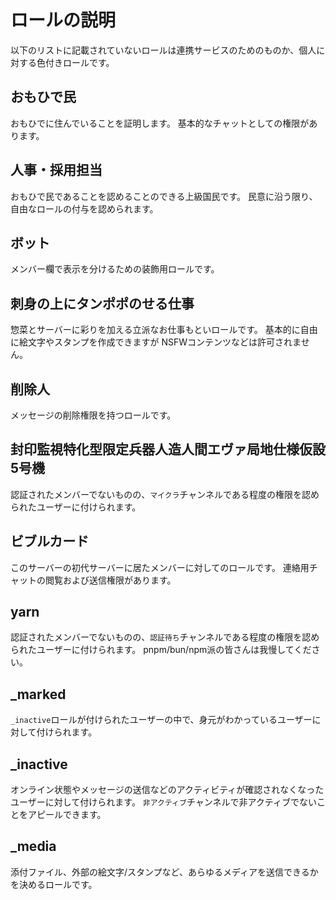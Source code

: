 # ロールの説明
以下のリストに記載されていないロールは連携サービスのためのものか、個人に対する色付きロールです。

## おもひで民
おもひでに住んでいることを証明します。
基本的なチャットとしての権限があります。

## 人事・採用担当
おもひで民であることを認めることのできる上級国民です。
民意に沿う限り、自由なロールの付与を認められます。

## ボット
メンバー欄で表示を分けるための装飾用ロールです。

## 刺身の上にタンポポのせる仕事
惣菜とサーバーに彩りを加える立派なお仕事もといロールです。
基本的に自由に絵文字やスタンプを作成できますが
NSFWコンテンツなどは許可されません。

## 削除人
メッセージの削除権限を持つロールです。

## 封印監視特化型限定兵器人造人間エヴァ局地仕様仮設5号機
認証されたメンバーでないものの、`マイクラ`チャンネルである程度の権限を認められたユーザーに付けられます。

## ビブルカード
このサーバーの初代サーバーに居たメンバーに対してのロールです。
連絡用チャットの閲覧および送信権限があります。

## yarn
認証されたメンバーでないものの、`認証待ち`チャンネルである程度の権限を認められたユーザーに付けられます。
pnpm/bun/npm派の皆さんは我慢してください。

## _marked
`_inactive`ロールが付けられたユーザーの中で、身元がわかっているユーザーに対して付けられます。

## _inactive
オンライン状態やメッセージの送信などのアクティビティが確認されなくなったユーザーに対して付けられます。
`非アクティブ`チャンネルで非アクティブでないことをアピールできます。

## _media
添付ファイル、外部の絵文字/スタンプなど、あらゆるメディアを送信できるかを決めるロールです。